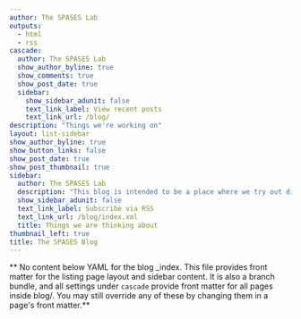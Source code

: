 ```yaml
---
author: The SPASES Lab
outputs:
  - html
  - rss
cascade:
  author: The SPASES Lab
  show_author_byline: true
  show_comments: true
  show_post_date: true
  sidebar:
    show_sidebar_adunit: false
    text_link_label: View recent posts
    text_link_url: /blog/
description: "Things we're working on"
layout: list-sidebar
show_author_byline: true
show_button_links: false
show_post_date: true
show_post_thumbnail: true
sidebar:
  author: The SPASES Lab
  description: "This blog is intended to be a place where we try out different ideas, get practice writing about complex topics, and introduce some of the techniques we use to understand the interaction between social and ecological systems"
  show_sidebar_adunit: false
  text_link_label: Subscribe via RSS
  text_link_url: /blog/index.xml
  title: Things we are thinking about
thumbnail_left: true
title: The SPASES Blog
---
```


** No content below YAML for the blog _index. This file provides front matter for the listing page layout and sidebar content. It is also a branch bundle, and all settings under `cascade` provide front matter for all pages inside blog/. You may still override any of these by changing them in a page's front matter.**

